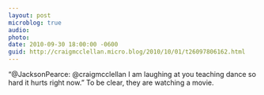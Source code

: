 ```yaml
---
layout: post
microblog: true
audio: 
photo: 
date: 2010-09-30 18:00:00 -0600
guid: http://craigmcclellan.micro.blog/2010/10/01/t26097806162.html
---
```

“@JacksonPearce: @craigmcclellan I am laughing at you teaching dance so hard it hurts right now.” To be clear, they are watching a movie.

